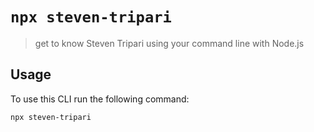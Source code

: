 # `npx steven-tripari`

> get to know Steven Tripari using your command line with Node.js

## Usage

To use this CLI run the following command:

```sh
npx steven-tripari
```